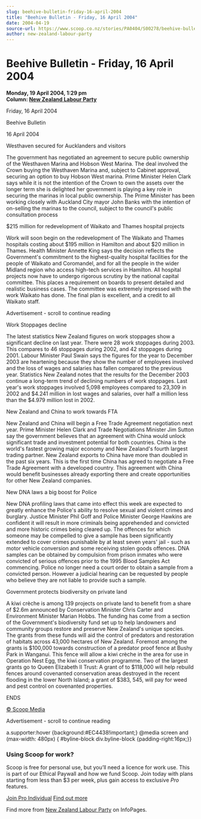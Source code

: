 ```yaml
---
slug: beehive-bulletin-friday-16-april-2004
title: "Beehive Bulletin - Friday, 16 April 2004"
date: 2004-04-19
source-url: https://www.scoop.co.nz/stories/PA0404/S00278/beehive-bulletin-friday-16-april-2004.htm
author: new-zealand-labour-party
---
```

Beehive Bulletin - Friday, 16 April 2004
========================================

**Monday, 19 April 2004, 1:29 pm**  
**Column: [New Zealand Labour Party](https://info.scoop.co.nz/New_Zealand_Labour_Party)**

Friday, 16 April 2004

Beehive Bulletin

16 April 2004

Westhaven secured for Aucklanders and visitors

The government has negotiated an agreement to secure public ownership of the Westhaven Marina and Hobson West Marina. The deal involved the Crown buying the Westhaven Marina and, subject to Cabinet approval, securing an option to buy Hobson West marina. Prime Minister Helen Clark says while it is not the intention of the Crown to own the assets over the longer term she is delighted her government is playing a key role in securing the marinas in local public ownership. The Prime Minister has been working closely with Auckland City mayor John Banks with the intention of on-selling the marinas to the council, subject to the council's public consultation process

$215 million for redevelopment of Waikato and Thames hospital projects

Work will soon begin on the redevelopment of The Waikato and Thames hospitals costing about $195 million in Hamilton and about $20 million in Thames. Health Minister Annette King says the decision reflects the Government's commitment to the highest-quality hospital facilities for the people of Waikato and Coromandel, and for all the people in the wider Midland region who access high-tech services in Hamilton. All hospital projects now have to undergo rigorous scrutiny by the national capital committee. This places a requirement on boards to present detailed and realistic business cases. The committee was extremely impressed with the work Waikato has done. The final plan is excellent, and a credit to all Waikato staff.

Advertisement - scroll to continue reading





Work Stoppages decline

The latest statistics New Zealand figures on work stoppages show a significant decline on last year. There were 28 work stoppages during 2003. This compares to 46 stoppages during 2002, and 42 stoppages during 2001. Labour Minister Paul Swain says the figures for the year to December 2003 are heartening because they show the number of employees involved and the loss of wages and salaries has fallen compared to the previous year. Statistics New Zealand notes that the results for the December 2003 continue a long-term trend of declining numbers of work stoppages. Last year's work stoppages involved 5,098 employees compared to 23,309 in 2002 and $4.241 million in lost wages and salaries, over half a million less than the $4.979 million lost in 2002.

New Zealand and China to work towards FTA

New Zealand and China will begin a Free Trade Agreement negotiation next year. Prime Minister Helen Clark and Trade Negotiations Minister Jim Sutton say the government believes that an agreement with China would unlock significant trade and investment potential for both countries. China is the world's fastest growing major economy and New Zealand's fourth largest trading partner. New Zealand exports to China have more than doubled in the past six years. This is the first time China has agreed to negotiate a Free Trade Agreement with a developed country. This agreement with China would benefit businesses already exporting there and create opportunities for other New Zealand companies.

New DNA laws a big boost for Police

New DNA profiling laws that came into effect this week are expected to greatly enhance the Police's ability to resolve sexual and violent crimes and burglary. Justice Minister Phil Goff and Police Minister George Hawkins are confident it will result in more criminals being apprehended and convicted and more historic crimes being cleared up. The offences for which someone may be compelled to give a sample has been significantly extended to cover crimes punishable by at least seven years' jail - such as motor vehicle conversion and some receiving stolen goods offences. DNA samples can be obtained by compulsion from prison inmates who were convicted of serious offences prior to the 1995 Blood Samples Act commencing. Police no longer need a court order to obtain a sample from a convicted person. However a judicial hearing can be requested by people who believe they are not liable to provide such a sample.

Government protects biodiversity on private land

A kiwi crèche is among 139 projects on private land to benefit from a share of $2.6m announced by Conservation Minister Chris Carter and Environment Minister Marian Hobbs. The funding has come from a section of the Government's biodiversity fund set up to help landowners and community groups restore and preserve New Zealand's unique species. The grants from these funds will aid the control of predators and restoration of habitats across 43,000 hectares of New Zealand. Foremost among the grants is $100,000 towards construction of a predator proof fence at Bushy Park in Wanganui. This fence will allow a kiwi crèche in the area for use in Operation Nest Egg, the kiwi conservation programme. Two of the largest grants go to Queen Elizabeth II Trust: A grant of to $118,000 will help rebuild fences around covenanted conservation areas destroyed in the recent flooding in the lower North Island; a grant of $383, 545, will pay for weed and pest control on covenanted properties.

  
ENDS  

[© Scoop Media](http://www.scoop.co.nz/about/terms.html)  

Advertisement - scroll to continue reading



a.supporter:hover {background:#EC4438!important;} @media screen and (max-width: 480px) { #byline-block div.byline-block {padding-right:16px;}}

### Using Scoop for work?

Scoop is free for personal use, but you’ll need a licence for work use. This is part of our Ethical Paywall and how we fund Scoop. Join today with plans starting from less than $3 per week, plus gain access to exclusive _Pro_ features.  
  
[Join Pro Individual](https://pro.scoop.co.nz/Individual/?from=ProIn24) [Find out more](https://pro.scoop.co.nz/using-scoop-for-work/?from=ProIn24)

Find more from [New Zealand Labour Party](https://info.scoop.co.nz/New_Zealand_Labour_Party) on InfoPages.